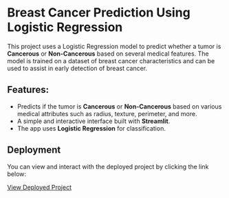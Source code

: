 # Breast Cancer Prediction Using Logistic Regression

This project uses a Logistic Regression model to predict whether a tumor is **Cancerous** or **Non-Cancerous** based on several medical features. The model is trained on a dataset of breast cancer characteristics and can be used to assist in early detection of breast cancer.

## Features:
- Predicts if the tumor is **Cancerous** or **Non-Cancerous** based on various medical attributes such as radius, texture, perimeter, and more.
- A simple and interactive interface built with **Streamlit**.
- The app uses **Logistic Regression** for classification.

## Deployment

You can view and interact with the deployed project by clicking the link below:

[View Deployed Project](<[INSERT-YOUR-DEPLOYED-PROJECT-LINK-HERE](https://breast-cancer-prediction-using-logistic-regression-x9jhbvihzkn.streamlit.app/)>)

